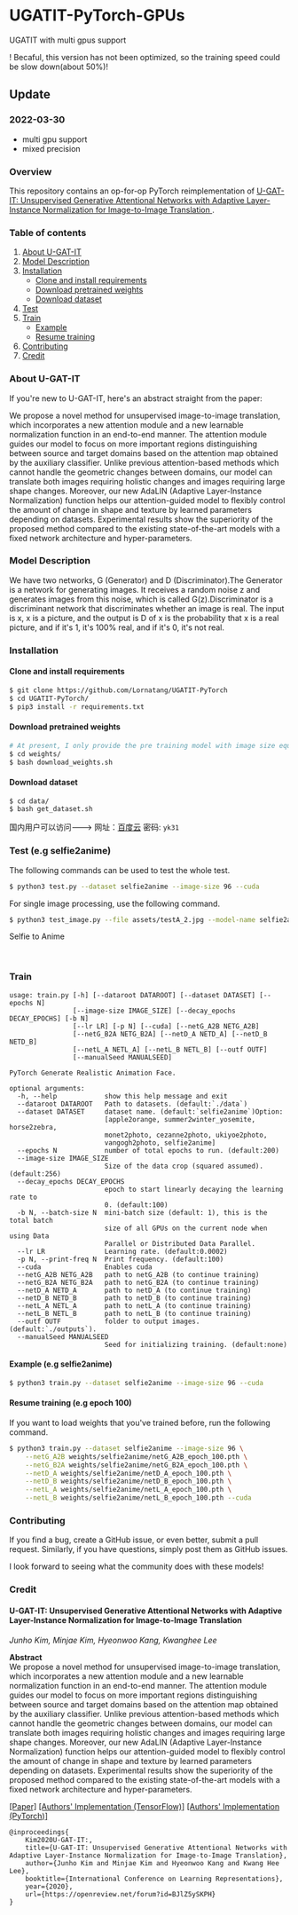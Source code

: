 # UGATIT-PyTorch-GPUs

UGATIT with multi gpus support

! Becaful, this version has not been optimized, so the training speed could be slow down(about 50%)!

## Update
### 2022-03-30
- multi gpu support
- mixed precision


### Overview

This repository contains an op-for-op PyTorch reimplementation of [U-GAT-IT: Unsupervised Generative Attentional Networks with Adaptive Layer-Instance Normalization for Image-to-Image Translation
](http://arxiv.org/abs/1907.10830).

### Table of contents

1. [About U-GAT-IT](#about-u-gat-it)
2. [Model Description](#model-description)
3. [Installation](#installation)
   * [Clone and install requirements](#clone-and-install-requirements)
   * [Download pretrained weights](#download-pretrained-weights)
   * [Download dataset](#download-dataset)
4. [Test](#test-eg-selfie2anime)
5. [Train](#train)
   * [Example](#example-eg-selfie2anime)
   * [Resume training](#resume-training-eg-epoch-100)
6. [Contributing](#contributing) 
7. [Credit](#credit)

### About U-GAT-IT

If you're new to U-GAT-IT, here's an abstract straight from the paper:

We propose a novel method for unsupervised image-to-image translation, which incorporates a new attention module and a new learnable normalization function in an end-to-end manner. The attention module guides our model to focus on more important regions distinguishing between source and target domains based on the attention map obtained by the auxiliary classifier. Unlike previous attention-based methods which cannot handle the geometric changes between domains, our model can translate both images requiring holistic changes and images requiring large shape changes. Moreover, our new AdaLIN (Adaptive Layer-Instance Normalization) function helps our attention-guided model to flexibly control the amount of change in shape and texture by learned parameters depending on datasets. Experimental results show the superiority of the proposed method compared to the existing state-of-the-art models with a fixed network architecture and hyper-parameters.

### Model Description

We have two networks, G (Generator) and D (Discriminator).The Generator is a network for generating images. It receives a random noise z and generates images from this noise, which is called G(z).Discriminator is a discriminant network that discriminates whether an image is real. The input is x, x is a picture, and the output is D of x is the probability that x is a real picture, and if it's 1, it's 100% real, and if it's 0, it's not real.

### Installation

#### Clone and install requirements

```bash
$ git clone https://github.com/Lornatang/UGATIT-PyTorch
$ cd UGATIT-PyTorch/
$ pip3 install -r requirements.txt
```

#### Download pretrained weights

```bash
# At present, I only provide the pre training model with image size equal to 96.
$ cd weights/
$ bash download_weights.sh
```

#### Download dataset

```bash
$ cd data/
$ bash get_dataset.sh
```

国内用户可以访问---> 网址：[百度云](https://pan.baidu.com/s/10PPBCyU2Yx0444i9k1ENmw) 密码: `yk31`

### Test (e.g selfie2anime)

The following commands can be used to test the whole test.

```bash
$ python3 test.py --dataset selfie2anime --image-size 96 --cuda
```

For single image processing, use the following command.

```bash
$ python3 test_image.py --file assets/testA_2.jpg --model-name selfie2anime --image-size 96 --cuda
```

Selfie to Anime

<img src="assets/testA_1.jpg" alt=""><img src="assets/result_1.jpg" alt="">
<img src="assets/testA_2.jpg" alt=""><img src="assets/result_2.jpg" alt="">
<img src="assets/testA_3.jpg" alt=""><img src="assets/result_3.jpg" alt="">
<img src="assets/testA_4.jpg" alt=""><img src="assets/result_4.jpg" alt="">
<img src="assets/testA_5.jpg" alt=""><img src="assets/result_5.jpg" alt="">

### Train

```text
usage: train.py [-h] [--dataroot DATAROOT] [--dataset DATASET] [--epochs N]
                [--image-size IMAGE_SIZE] [--decay_epochs DECAY_EPOCHS] [-b N]
                [--lr LR] [-p N] [--cuda] [--netG_A2B NETG_A2B]
                [--netG_B2A NETG_B2A] [--netD_A NETD_A] [--netD_B NETD_B]
                [--netL_A NETL_A] [--netL_B NETL_B] [--outf OUTF]
                [--manualSeed MANUALSEED]

PyTorch Generate Realistic Animation Face.

optional arguments:
  -h, --help            show this help message and exit
  --dataroot DATAROOT   Path to datasets. (default:`./data`)
  --dataset DATASET     dataset name. (default:`selfie2anime`)Option:
                        [apple2orange, summer2winter_yosemite, horse2zebra,
                        monet2photo, cezanne2photo, ukiyoe2photo,
                        vangogh2photo, selfie2anime]
  --epochs N            number of total epochs to run. (default:200)
  --image-size IMAGE_SIZE
                        Size of the data crop (squared assumed). (default:256)
  --decay_epochs DECAY_EPOCHS
                        epoch to start linearly decaying the learning rate to
                        0. (default:100)
  -b N, --batch-size N  mini-batch size (default: 1), this is the total batch
                        size of all GPUs on the current node when using Data
                        Parallel or Distributed Data Parallel.
  --lr LR               Learning rate. (default:0.0002)
  -p N, --print-freq N  Print frequency. (default:100)
  --cuda                Enables cuda
  --netG_A2B NETG_A2B   path to netG_A2B (to continue training)
  --netG_B2A NETG_B2A   path to netG_B2A (to continue training)
  --netD_A NETD_A       path to netD_A (to continue training)
  --netD_B NETD_B       path to netD_B (to continue training)
  --netL_A NETL_A       path to netL_A (to continue training)
  --netL_B NETL_B       path to netL_B (to continue training)
  --outf OUTF           folder to output images. (default:`./outputs`).
  --manualSeed MANUALSEED
                        Seed for initializing training. (default:none)
```

#### Example (e.g selfie2anime)

```bash
$ python3 train.py --dataset selfie2anime --image-size 96 --cuda
```

#### Resume training (e.g epoch 100)

If you want to load weights that you've trained before, run the following command.

```bash
$ python3 train.py --dataset selfie2anime --image-size 96 \
    --netG_A2B weights/selfie2anime/netG_A2B_epoch_100.pth \
    --netG_B2A weights/selfie2anime/netG_B2A_epoch_100.pth \
    --netD_A weights/selfie2anime/netD_A_epoch_100.pth \
    --netD_B weights/selfie2anime/netD_B_epoch_100.pth \
    --netL_A weights/selfie2anime/netL_A_epoch_100.pth \
    --netL_B weights/selfie2anime/netL_B_epoch_100.pth --cuda
```

### Contributing

If you find a bug, create a GitHub issue, or even better, submit a pull request. Similarly, if you have questions, simply post them as GitHub issues.   

I look forward to seeing what the community does with these models! 

### Credit

#### U-GAT-IT: Unsupervised Generative Attentional Networks with Adaptive Layer-Instance Normalization for Image-to-Image Translation

_Junho Kim, Minjae Kim, Hyeonwoo Kang, Kwanghee Lee_ <br>

**Abstract** <br>
We propose a novel method for unsupervised image-to-image translation, which incorporates a new attention module 
and a new learnable normalization function in an end-to-end manner. The attention module guides our model to focus 
on more important regions distinguishing between source and target domains based on the attention map obtained 
by the auxiliary classifier. Unlike previous attention-based methods which cannot handle the geometric changes 
between domains, our model can translate both images requiring holistic changes and images requiring large shape 
changes. Moreover, our new AdaLIN (Adaptive Layer-Instance Normalization) function helps our attention-guided 
model to flexibly control the amount of change in shape and texture by learned parameters depending on datasets. 
Experimental results show the superiority of the proposed method compared to the existing state-of-the-art 
models with a fixed network architecture and hyper-parameters.

[[Paper]](https://arxiv.org/pdf/1907.10830) [[Authors' Implementation (TensorFlow)]](https://github.com/taki0112/UGATIT) [[Authors' Implementation (PyTorch)]](https://github.com/znxlwm/UGATIT-pytorch) 

```
@inproceedings{
    Kim2020U-GAT-IT:,
    title={U-GAT-IT: Unsupervised Generative Attentional Networks with Adaptive Layer-Instance Normalization for Image-to-Image Translation},
    author={Junho Kim and Minjae Kim and Hyeonwoo Kang and Kwang Hee Lee},
    booktitle={International Conference on Learning Representations},
    year={2020},
    url={https://openreview.net/forum?id=BJlZ5ySKPH}
}
```
